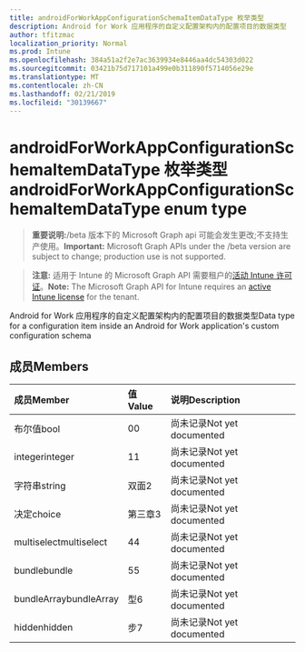 ```yaml
---
title: androidForWorkAppConfigurationSchemaItemDataType 枚举类型
description: Android for Work 应用程序的自定义配置架构内的配置项目的数据类型
author: tfitzmac
localization_priority: Normal
ms.prod: Intune
ms.openlocfilehash: 384a51a2f2e7ac3639934e8446aa4dc54303d022
ms.sourcegitcommit: 03421b75d717101a499e0b311890f5714056e29e
ms.translationtype: MT
ms.contentlocale: zh-CN
ms.lasthandoff: 02/21/2019
ms.locfileid: "30139667"
---
```

# <a name="androidforworkappconfigurationschemaitemdatatype-enum-type"></a><span data-ttu-id="9679d-103">androidForWorkAppConfigurationSchemaItemDataType 枚举类型</span><span class="sxs-lookup"><span data-stu-id="9679d-103">androidForWorkAppConfigurationSchemaItemDataType enum type</span></span>

> <span data-ttu-id="9679d-104">**重要说明:**/beta 版本下的 Microsoft Graph api 可能会发生更改;不支持生产使用。</span><span class="sxs-lookup"><span data-stu-id="9679d-104">**Important:** Microsoft Graph APIs under the /beta version are subject to change; production use is not supported.</span></span>

> <span data-ttu-id="9679d-105">**注意:** 适用于 Intune 的 Microsoft Graph API 需要租户的[活动 Intune 许可证](https://go.microsoft.com/fwlink/?linkid=839381)。</span><span class="sxs-lookup"><span data-stu-id="9679d-105">**Note:** The Microsoft Graph API for Intune requires an [active Intune license](https://go.microsoft.com/fwlink/?linkid=839381) for the tenant.</span></span>

<span data-ttu-id="9679d-106">Android for Work 应用程序的自定义配置架构内的配置项目的数据类型</span><span class="sxs-lookup"><span data-stu-id="9679d-106">Data type for a configuration item inside an Android for Work application's custom configuration schema</span></span>

## <a name="members"></a><span data-ttu-id="9679d-107">成员</span><span class="sxs-lookup"><span data-stu-id="9679d-107">Members</span></span>
|<span data-ttu-id="9679d-108">成员</span><span class="sxs-lookup"><span data-stu-id="9679d-108">Member</span></span>|<span data-ttu-id="9679d-109">值</span><span class="sxs-lookup"><span data-stu-id="9679d-109">Value</span></span>|<span data-ttu-id="9679d-110">说明</span><span class="sxs-lookup"><span data-stu-id="9679d-110">Description</span></span>|
|:---|:---|:---|
|<span data-ttu-id="9679d-111">布尔值</span><span class="sxs-lookup"><span data-stu-id="9679d-111">bool</span></span>|<span data-ttu-id="9679d-112">0</span><span class="sxs-lookup"><span data-stu-id="9679d-112">0</span></span>|<span data-ttu-id="9679d-113">尚未记录</span><span class="sxs-lookup"><span data-stu-id="9679d-113">Not yet documented</span></span>|
|<span data-ttu-id="9679d-114">integer</span><span class="sxs-lookup"><span data-stu-id="9679d-114">integer</span></span>|<span data-ttu-id="9679d-115">1</span><span class="sxs-lookup"><span data-stu-id="9679d-115">1</span></span>|<span data-ttu-id="9679d-116">尚未记录</span><span class="sxs-lookup"><span data-stu-id="9679d-116">Not yet documented</span></span>|
|<span data-ttu-id="9679d-117">字符串</span><span class="sxs-lookup"><span data-stu-id="9679d-117">string</span></span>|<span data-ttu-id="9679d-118">双面</span><span class="sxs-lookup"><span data-stu-id="9679d-118">2</span></span>|<span data-ttu-id="9679d-119">尚未记录</span><span class="sxs-lookup"><span data-stu-id="9679d-119">Not yet documented</span></span>|
|<span data-ttu-id="9679d-120">决定</span><span class="sxs-lookup"><span data-stu-id="9679d-120">choice</span></span>|<span data-ttu-id="9679d-121">第三章</span><span class="sxs-lookup"><span data-stu-id="9679d-121">3</span></span>|<span data-ttu-id="9679d-122">尚未记录</span><span class="sxs-lookup"><span data-stu-id="9679d-122">Not yet documented</span></span>|
|<span data-ttu-id="9679d-123">multiselect</span><span class="sxs-lookup"><span data-stu-id="9679d-123">multiselect</span></span>|<span data-ttu-id="9679d-124">4</span><span class="sxs-lookup"><span data-stu-id="9679d-124">4</span></span>|<span data-ttu-id="9679d-125">尚未记录</span><span class="sxs-lookup"><span data-stu-id="9679d-125">Not yet documented</span></span>|
|<span data-ttu-id="9679d-126">bundle</span><span class="sxs-lookup"><span data-stu-id="9679d-126">bundle</span></span>|<span data-ttu-id="9679d-127">5</span><span class="sxs-lookup"><span data-stu-id="9679d-127">5</span></span>|<span data-ttu-id="9679d-128">尚未记录</span><span class="sxs-lookup"><span data-stu-id="9679d-128">Not yet documented</span></span>|
|<span data-ttu-id="9679d-129">bundleArray</span><span class="sxs-lookup"><span data-stu-id="9679d-129">bundleArray</span></span>|<span data-ttu-id="9679d-130">型</span><span class="sxs-lookup"><span data-stu-id="9679d-130">6</span></span>|<span data-ttu-id="9679d-131">尚未记录</span><span class="sxs-lookup"><span data-stu-id="9679d-131">Not yet documented</span></span>|
|<span data-ttu-id="9679d-132">hidden</span><span class="sxs-lookup"><span data-stu-id="9679d-132">hidden</span></span>|<span data-ttu-id="9679d-133">步</span><span class="sxs-lookup"><span data-stu-id="9679d-133">7</span></span>|<span data-ttu-id="9679d-134">尚未记录</span><span class="sxs-lookup"><span data-stu-id="9679d-134">Not yet documented</span></span>|




